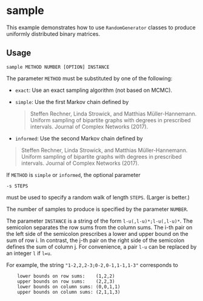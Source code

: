 # sample

This example demonstrates how to use `RandomGenerator` classes to produce uniformly distributed binary matrices.

## Usage

    sample METHOD NUMBER [OPTION] INSTANCE
    
The parameter `METHOD` must be substituted by one of the following:

* `exact`: Use an exact sampling algorithm (not based on MCMC).

* `simple`: Use the first Markov chain defined by 
  > Steffen Rechner, Linda Strowick, and Matthias Müller-Hannemann. Uniform sampling of bipartite graphs with degrees in prescribed intervals. Journal of Complex Networks (2017).
                
 * `informed`: Use the second Markov chain defined by 
  > Steffen Rechner, Linda Strowick, and Matthias Müller-Hannemann. Uniform sampling of bipartite graphs with degrees in prescribed intervals. Journal of Complex Networks (2017).

If `METHOD` is `simple` or `informed`, the optional parameter

    -s STEPS

must be used to specify a random walk of length `STEPS`. (Larger is better.)

The number of samples to produce is specified by the parameter `NUMBER`.

The parameter `INSTANCE` is a string of the form `l-u(,l-u)*;l-u(,l-u)*`. 
The semicolon separates the row sums from the column sums. The i-th pair on the left
side of the semicolon prescribes a lower and upper bound on the sum of
row i. In contrast, the j-th pair on the right side of the semicolon
defines the sum of column j. For convenience, a pair `l-u` can be
replaced by an integer `l` if `l=u`.
  
For example, the string `"1-2,2,2-3;0-2,0-1,1-1,1-3"` corresponds to

        lower bounds on row sums:    (1,2,2)
        upper bounds on row sums:    (2,2,3)
        lower bounds on column sums: (0,0,1,1)
        upper bounds on column sums: (2,1,1,3)
